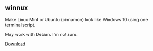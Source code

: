 ## winnux
Make Linux Mint or Ubuntu (cinnamon) look like Windows 10 using one terminal script.

May work with Debian. I'm not sure.

[Download](https://github.com/techguy16/winnux/releases/download/0.9/Winnux.sh)
